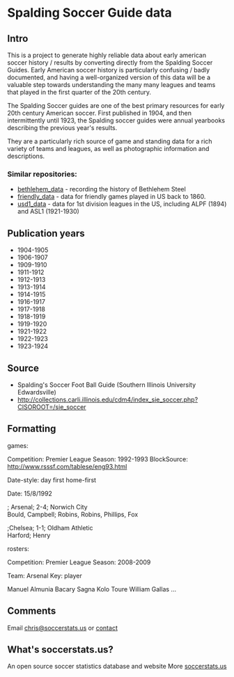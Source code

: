 # Spalding Soccer Guide data

## Intro

This is a project to generate highly reliable data about early american soccer history / results by converting directly from the Spalding Soccer Guides. Early American soccer history is particularly confusing / badly documented, and having a well-organized version of this data will be a valuable step towards understanding the many many leagues and teams that played in the first quarter of the 20th century.

The Spalding Soccer guides are one of the best primary resources for early 20th century American soccer. First published in 1904, and then intermittently until 1923, the Spalding soccer guides were annual yearbooks describing the previous year's results.

They are a particularly rich source of game and standing data for a rich variety of teams and leagues, as well as photographic information and descriptions.

### Similar repositories:

* [bethlehem_data](https://github.com/soccerstatsus/bethlehem_data) - recording the history of Bethlehem Steel
* [friendly_data](https://github.com/soccerstatsus/bethlehem_data) - data for friendly games played in US back to 1860.
* [usd1_data](https://github.com/soccerstatsus/bethlehem_data) - data for 1st division leagues in the US, including ALPF (1894) and ASL1 (1921-1930)



## Publication years

* 1904-1905
* 1906-1907
* 1909-1910
* 1911-1912
* 1912-1913
* 1913-1914
* 1914-1915
* 1916-1917
* 1917-1918
* 1918-1919
* 1919-1920
* 1921-1922
* 1922-1923
* 1923-1924

## Source
* Spalding's Soccer Foot Ball Guide (Southern Illinois University Edwardsville)
* http://collections.carli.illinois.edu/cdm4/index_sie_soccer.php?CISOROOT=/sie_soccer


## Formatting

games: 

Competition: Premier League
Season: 1992-1993
BlockSource: http://www.rsssf.com/tablese/eng93.html

Date-style: day first
home-first

Date: 15/8/1992

; Arsenal; 2-4; Norwich City                
Bould, Campbell; Robins, Robins, Phillips, Fox

;Chelsea; 1-1; Oldham Athletic             
Harford; Henry

rosters: 

Competition: Premier League
Season: 2008-2009

Team: Arsenal
Key: player

Manuel Almunia
Bacary Sagna
Kolo Toure
William Gallas
...


## Comments

Email chris@soccerstats.us or [contact](http://www.soccerstats.us/contact)


## What's soccerstats.us?

An open source soccer statistics database and website
More [soccerstats.us](http://www.soccerstats.us)

     